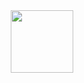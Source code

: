 <div id="header" align="center">
  <img src="https://media4.giphy.com/media/v1.Y2lkPTc5MGI3NjExbGdjMm5jYXo1MjhrN25wMG9zd2xhYjJubTZub2o4N3RxZ2hqZDNxeiZlcD12MV9pbnRlcm5hbF9naWZfYnlfaWQmY3Q9cw/lnaoFgGrDHnivdu5Bc/giphy.gif" width="100"/>
</div>
